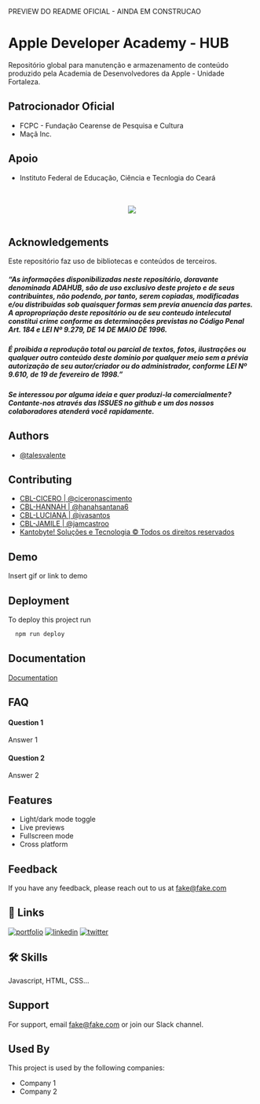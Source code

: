 
PREVIEW DO README OFICIAL - AINDA EM CONSTRUCAO
# Apple Developer Academy - HUB

Repositório global para manutenção e armazenamento de conteúdo produzido pela Academia de Desenvolvedores da Apple - Unidade Fortaleza. 

## Patrocionador Oficial
- FCPC - Fundação Cearense de Pesquisa e Cultura
- Maçã Inc.

## Apoio
- Instituto Federal de Educação, Ciência e Tecnlogia do Ceará

<p align="center">
  <br><br>
  <img src="https://kantobyte.com.br/arquivos/Imagens/ADAHUB.png"><br><br>
</p>

## Acknowledgements
Este repositório faz uso de bibliotecas e conteúdos de terceiros.

##### “As informações disponibilizadas neste repositório, doravante denominada ADAHUB, são de uso exclusivo deste projeto e de seus contribuintes, não podendo, por tanto, serem copiadas, modificadas e/ou distribuidas sob quaisquer formas sem previa anuencia das partes. A apropropriação deste repositório ou de seu conteudo intelecutal constitui crime conforme as determinações previstas no Código Penal Art. 184 e LEI Nº 9.279, DE 14 DE MAIO DE 1996.


##### É proibida a reprodução total ou parcial de textos, fotos, ilustrações ou qualquer outro conteúdo deste domínio por qualquer meio sem a prévia autorização de seu autor/criador ou do administrador, conforme LEI Nº 9.610, de 19 de fevereiro de 1998.”


##### Se interessou por alguma ideia e quer produzi-la comercialmente? Contante-nos através das ISSUES no github e um dos nossos colaboradores atenderá você rapidamente.

## Authors

- [@talesvalente](https://github.com/talesvalente/Apple-Developer-Academy/tree/cbl-valente)



## Contributing

 - [CBL-CICERO  | @ciceronascimento](https://github.com/talesvalente/Apple-Developer-Academy/tree/CBLCiceroSwift)
 - [CBL-HANNAH  | @hanahsantana6](https://github.com/talesvalente/Apple-Developer-Academy/tree/cbl-hanah)
 - [CBL-LUCIANA | @ivasantos](https://github.com/talesvalente/Apple-Developer-Academy/tree/cbl-luciana)
 - [CBL-JAMILE  | @jamcastroo](https://github.com/talesvalente/Apple-Developer-Academy/tree/cbl-jamile)
 - [Kantobyte! Soluções e Tecnologia © Todos os direitos reservados](https://kantobyte.com.br)


## Demo

Insert gif or link to demo


## Deployment

To deploy this project run

```bash
  npm run deploy
```


## Documentation

[Documentation](https://linktodocumentation)


## FAQ

#### Question 1

Answer 1

#### Question 2

Answer 2


## Features

- Light/dark mode toggle
- Live previews
- Fullscreen mode
- Cross platform


## Feedback

If you have any feedback, please reach out to us at fake@fake.com


## 🔗 Links
[![portfolio](https://img.shields.io/badge/my_portfolio-000?style=for-the-badge&logo=ko-fi&logoColor=white)](https://katherinempeterson.com/)
[![linkedin](https://img.shields.io/badge/linkedin-0A66C2?style=for-the-badge&logo=linkedin&logoColor=white)](https://www.linkedin.com/)
[![twitter](https://img.shields.io/badge/twitter-1DA1F2?style=for-the-badge&logo=twitter&logoColor=white)](https://twitter.com/)


## 🛠 Skills
Javascript, HTML, CSS...


## Support

For support, email fake@fake.com or join our Slack channel.


## Used By

This project is used by the following companies:

- Company 1
- Company 2

